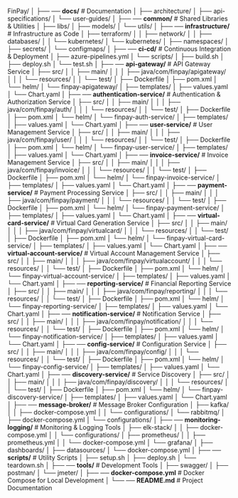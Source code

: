 FinPay/
│
├── ── **docs/**                           # Documentation
│       ├── architecture/
│       ├── api-specifications/
│       └── user-guides/
│
├── ── **common/**                         # Shared Libraries & Utilities
│       ├── libs/
│       ├── models/
│       └── utils/
│
├── ── **infrastructure/**                 # Infrastructure as Code
│       ├── terraform/
│       │     ├── network/
│       │     ├── databases/
│       │     └── kubernetes/
│       └── kubernetes/
│             ├── namespaces/
│             ├── secrets/
│             └── configmaps/
│
├── ── **ci-cd/**                           # Continuous Integration & Deployment
│       ├── azure-pipelines.yml
│       └── scripts/
│             ├── build.sh
│             ├── deploy.sh
│             └── test.sh
│
├── ── **api-gateway/**                     # API Gateway Service
│       ├── src/
│       │     ├── main/
│       │     │     ├── java/com/finpay/apigateway/
│       │     │     └── resources/
│       │     └── test/
│       ├── Dockerfile
│       ├── pom.xml
│       └── helm/
│             └── finpay-apigateway/
│                   ├── templates/
│                   ├── values.yaml
│                   └── Chart.yaml
│
├── ── **authentication-service/**           # Authentication & Authorization Service
│       ├── src/
│       │     ├── main/
│       │     │     ├── java/com/finpay/auth/
│       │     │     └── resources/
│       │     └── test/
│       ├── Dockerfile
│       ├── pom.xml
│       └── helm/
│             └── finpay-auth-service/
│                   ├── templates/
│                   ├── values.yaml
│                   └── Chart.yaml
│
├── ── **user-service/**                    # User Management Service
│       ├── src/
│       │     ├── main/
│       │     │     ├── java/com/finpay/user/
│       │     │     └── resources/
│       │     └── test/
│       ├── Dockerfile
│       ├── pom.xml
│       └── helm/
│             └── finpay-user-service/
│                   ├── templates/
│                   ├── values.yaml
│                   └── Chart.yaml
│
├── ── **invoice-service/**                 # Invoice Management Service
│       ├── src/
│       │     ├── main/
│       │     │     ├── java/com/finpay/invoice/
│       │     │     └── resources/
│       │     └── test/
│       ├── Dockerfile
│       ├── pom.xml
│       └── helm/
│             └── finpay-invoice-service/
│                   ├── templates/
│                   ├── values.yaml
│                   └── Chart.yaml
│
├── ── **payment-service/**                 # Payment Processing Service
│       ├── src/
│       │     ├── main/
│       │     │     ├── java/com/finpay/payment/
│       │     │     └── resources/
│       │     └── test/
│       ├── Dockerfile
│       ├── pom.xml
│       └── helm/
│             └── finpay-payment-service/
│                   ├── templates/
│                   ├── values.yaml
│                   └── Chart.yaml
│
├── ── **virtual-card-service/**            # Virtual Card Generation Service
│       ├── src/
│       │     ├── main/
│       │     │     ├── java/com/finpay/virtualcard/
│       │     │     └── resources/
│       │     └── test/
│       ├── Dockerfile
│       ├── pom.xml
│       └── helm/
│             └── finpay-virtual-card-service/
│                   ├── templates/
│                   ├── values.yaml
│                   └── Chart.yaml
│
├── ── **virtual-account-service/**         # Virtual Account Management Service
│       ├── src/
│       │     ├── main/
│       │     │     ├── java/com/finpay/virtualaccount/
│       │     │     └── resources/
│       │     └── test/
│       ├── Dockerfile
│       ├── pom.xml
│       └── helm/
│             └── finpay-virtual-account-service/
│                   ├── templates/
│                   ├── values.yaml
│                   └── Chart.yaml
│
├── ── **reporting-service/**               # Financial Reporting Service
│       ├── src/
│       │     ├── main/
│       │     │     ├── java/com/finpay/reporting/
│       │     │     └── resources/
│       │     └── test/
│       ├── Dockerfile
│       ├── pom.xml
│       └── helm/
│             └── finpay-reporting-service/
│                   ├── templates/
│                   ├── values.yaml
│                   └── Chart.yaml
│
├── ── **notification-service/**            # Notification Service
│       ├── src/
│       │     ├── main/
│       │     │     ├── java/com/finpay/notification/
│       │     │     └── resources/
│       │     └── test/
│       ├── Dockerfile
│       ├── pom.xml
│       └── helm/
│             └── finpay-notification-service/
│                   ├── templates/
│                   ├── values.yaml
│                   └── Chart.yaml
│
├── ── **config-service/**                  # Configuration Service
│       ├── src/
│       │     ├── main/
│       │     │     ├── java/com/finpay/config/
│       │     │     └── resources/
│       │     └── test/
│       ├── Dockerfile
│       ├── pom.xml
│       └── helm/
│             └── finpay-config-service/
│                   ├── templates/
│                   ├── values.yaml
│                   └── Chart.yaml
│
├── ── **discovery-service/**               # Service Discovery
│       ├── src/
│       │     ├── main/
│       │     │     ├── java/com/finpay/discovery/
│       │     │     └── resources/
│       │     └── test/
│       ├── Dockerfile
│       ├── pom.xml
│       └── helm/
│             └── finpay-discovery-service/
│                   ├── templates/
│                   ├── values.yaml
│                   └── Chart.yaml
│
├── ── **message-broker/**                  # Message Broker Configuration
│       ├── kafka/
│       │     ├── docker-compose.yml
│       │     └── configurations/
│       └── rabbitmq/
│             ├── docker-compose.yml
│             └── configurations/
│
├── ── **monitoring-logging/**              # Monitoring & Logging Tools
│       ├── elk-stack/
│       │     ├── docker-compose.yml
│       │     └── configurations/
│       ├── prometheus/
│       │     ├── prometheus.yml
│       │     └── docker-compose.yml
│       └── grafana/
│             ├── dashboards/
│             ├── datasources/
│             └── docker-compose.yml
│
├── ── **scripts/**                         # Utility Scripts
│       ├── setup.sh
│       ├── deploy.sh
│       └── teardown.sh
│
├── ── **tools/**                           # Development Tools
│       ├── swagger/
│       ├── postman/
│       └── jmeter/
│
├── ── **docker-compose.yml**               # Docker Compose for Local Development
│
└── ── **README.md**                        # Project Documentation

